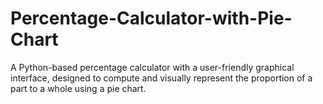# Percentage-Calculator-with-Pie-Chart
A Python-based percentage calculator with a user-friendly graphical interface, designed to compute and visually represent the proportion of a part to a whole using a pie chart.
